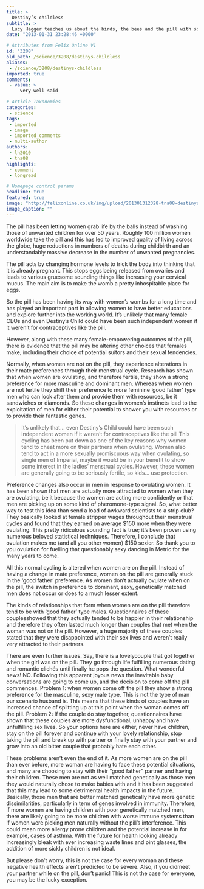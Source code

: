 ```yaml
---
title: >
  Destiny’s childless
subtitle: >
  Lucy Hagger teaches us about the birds, the bees and the pill with some biology thrown in
date: "2013-01-31 23:28:46 +0000"

# Attributes from Felix Online V1
id: "3208"
old_path: /science/3208/destinys-childless
aliases:
 - /science/3208/destinys-childless
imported: true
comments:
 - value: >
     very well said

# Article Taxonomies
categories:
 - science
tags:
 - imported
 - image
 - imported_comments
 - multi-author
authors:
 - lh2010
 - tna08
highlights:
 - comment
 - longread

# Homepage control params
headline: true
featured: true
image: "http://felixonline.co.uk/img/upload/201301312328-tna08-destinys-child-love-songs-nuclear.jpg"
image_caption: ""
---
```


The pill has been letting women grab life by the balls instead of washing those of unwanted children for over 50 years. Roughly 100 million women worldwide take the pill and this has led to improved quality of living across the globe, huge reductions in numbers of deaths during childbirth and an understandably massive decrease in the number of unwanted pregnancies.

The pill acts by changing hormone levels to trick the body into thinking that it is already pregnant. This stops eggs being released from ovaries and leads to various gruesome sounding things like increasing your cervical mucus. The main aim is to make the womb a pretty inhospitable place for eggs.

So the pill has been having its way with women’s wombs for a long time and has played an important part in allowing women to have better educations and explore further into the working world. It’s unlikely that many female CEOs and even Destiny’s Child could have been such independent women if it weren’t for contraceptives like the pill.

However, along with these many female-empowering outcomes of the pill, there is evidence that the pill may be altering other choices that females make, including their choice of potential suitors and their sexual tendencies.

Normally, when women are not on the pill, they experience alterations in their mate preferences through their menstrual cycle. Research has shown that when women are ovulating, and therefore fertile, they show a strong preference for more masculine and dominant men. Whereas when women are not fertile they shift their preference to more feminine ‘good father’ type men who can look after them and provide them with resources, be it sandwiches or diamonds. So these changes in women’s instincts lead to the exploitation of men for either their potential to shower you with resources or to provide their fantastic genes.
> It’s unlikely that... even Destiny’s Child could have been such independent women if it weren’t for contraceptives like the pill
This cycling has been put down as one of the key reasons why women tend to cheat more on their partners when ovulating. Women also tend to act in a more sexually promiscuous way when ovulating, so single men of Imperial, maybe it would be in your benefit to show some interest in the ladies’ menstrual cycles. However, these women are generally going to be seriously fertile, so kids... use protection.

Preference changes also occur in men in response to ovulating women. It has been shown that men are actually more attracted to women when they are ovulating, be it because the women are acting more confidently or that men are picking up on some kind of pheromone-type signal. So, what better way to test this idea than send a load of awkward scientists to a strip club? They basically looked at female stripper wages throughout their menstrual cycles and found that they earned on average $150 more when they were ovulating. This pretty ridiculous sounding fact is true; it’s been proven using numerous beloved statistical techniques. Therefore, I conclude that ovulation makes me (and all you other women) $150 sexier. So thank you to you ovulation for fuelling that questionably sexy dancing in Metric for the many years to come.

All this normal cycling is altered when women are on the pill. Instead of having a change in mate preference, women on the pill are generally stuck in the ‘good father’ preference. As women don’t actually ovulate when on the pill, the switch in preference to dominant, sexy, genetically matched men does not occur or does to a much lesser extent.

The kinds of relationships that form when women are on the pill therefore tend to be with ‘good father’ type males. Questionnaires of these couplesshowed that they actually tended to be happier in their relationship and therefore they often lasted much longer than couples that met when the woman was not on the pill. However, a huge majority of these couples stated that they were disappointed with their sex lives and weren’t really very attracted to their partners.

There are even further issues. Say, there is a lovelycouple that got together when the girl was on the pill. They go through life fulfilling numerous dating and romantic clichés until finally he pops the question. What wonderful news! NO. Following this apparent joyous news the inevitable baby conversations are going to come up, and the decision to come off the pill commences. Problem 1: when women come off the pill they show a strong preference for the masculine, sexy male type. This is not the type of man our scenario husband is. This means that these kinds of couples have an increased chance of splitting up at this point when the woman comes off the pill. Problem 2: If the couple do stay together, questionnaires have shown that these couples are more dysfunctional, unhappy and have unfulfilling sex lives. So your options here are either, never have children, stay on the pill forever and continue with your lovely relationship, stop taking the pill and break up with partner or finally stay with your partner and grow into an old bitter couple that probably hate each other.

These problems aren’t even the end of it. As more women are on the pill than ever before, more woman are having to face these potential situations, and many are choosing to stay with their “good father” partner and having their children. These men are not as well matched genetically as those men they would naturally chose to make babies with and it has been suggested that this may lead to some detrimental health impacts in the future. Basically, those men that are better matched genetically have more genetic dissimilarities, particularly in term of genes involved in immunity. Therefore, if more women are having children with poor genetically matched men, there are likely going to be more children with worse immune systems than if women were picking men naturally without the pill’s interference. This could mean more allergy prone children and the potential increase in for example, cases of asthma. With the future for health looking already increasingly bleak with ever increasing waste lines and pint glasses, the addition of more sickly children is not ideal.

But please don’t worry, this is not the case for every woman and these negative health effects aren’t predicted to be severe. Also, if you didmeet your partner while on the pill, don’t panic! This is not the case for everyone, you may be the lucky exception.
